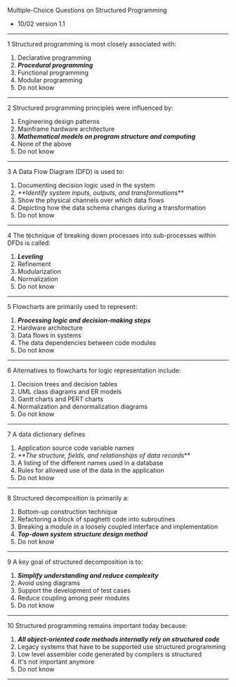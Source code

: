 Multiple-Choice Questions on Structured Programming

- 10/02 version 1.1

---

1 Structured programming is most closely associated with:
1. Declarative programming
2. **_Procedural programming_**
3. Functional programming
4. Modular programming
5. Do not know

---

2 Structured programming principles were influenced by:
1. Engineering design patterns
2. Mainframe hardware architecture
3. **_Mathematical models on program structure and computing_**
4. None of the above
5. Do not know

---

3 A Data Flow Diagram (DFD) is used to:
1. Documenting decision logic used in the system
2. _**Identify system inputs, outputs, and transformations_**
3. Show the physical channels over which data flows
4. Depicting how the data schema changes during a transformation
5. Do not know

---

4 The technique of breaking down processes into sub-processes within DFDs is called:
1. **_Leveling_**
2. Refinement
3. Modularization
4. Normalization
5. Do not know

---

5 Flowcharts are primarily used to represent:
1. _**Processing logic and decision-making steps**_
2. Hardware architecture
3. Data flows in systems
4. The data dependencies between code modules
5. Do not know

---

6 Alternatives to flowcharts for logic representation include:
1. Decision trees and decision tables
2. UML class diagrams and ER models
3. Gantt charts and PERT charts
4. Normalization and denormalization diagrams
5. Do not know

---

7 A data dictionary defines
1. Application source code variable names
2. _**The structure, fields, and relationships of data records_**
3. A listing of the different names used in a database
4. Rules for allowed use of the data in the application
5. Do not know

---

8 Structured decomposition is primarily a:
1. Bottom-up construction technique
2. Refactoring a block of spaghetti code into subroutines
3. Breaking a module in a loosely coupled interface and implementation
4. **_Top-down system structure design method_**
5. Do not know

---

9 A key goal of structured decomposition is to:
1. **_Simplify understanding and reduce complexity_**
2. Avoid using diagrams
3. Support the development of test cases
4. Reduce coupling among peer modules
5. Do not know

---

10 Structured programming remains important today because:
1. **_All object-oriented code methods internally rely on structured code_**
2. Legacy systems that have to be supported use structured programming
3. Low level assembler code generated by compilers is structured
4. It's not important anymore
5. Do not know

---